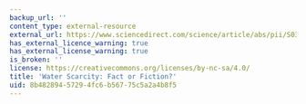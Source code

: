 ```yaml
---
backup_url: ''
content_type: external-resource
external_url: https://www.sciencedirect.com/science/article/abs/pii/S0378377405002854
has_external_licence_warning: true
has_external_license_warning: true
is_broken: ''
license: https://creativecommons.org/licenses/by-nc-sa/4.0/
title: 'Water Scarcity: Fact or Fiction?'
uid: 8b482894-5729-4fc6-b567-75c5a2a4b8f5
---
```

